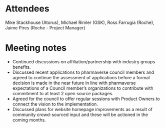 # Attendees

Mike Stackhouse (Atorus), Michael Rimler (GSK), Ross Farrugia (Roche), Jaime Pires (Roche - Project Manager)

# Meeting notes
- Continued discussions on affiliation/partnership with industry groups benefits.
- Discussed recent applications to pharmaverse council members and agreed to continue the assessment of applications before a formal decision is made in the near future in line with pharmaverse expectations of a Council member’s organizations to contribute with commitment to at least 2 open source packages.
- Agreed for the council to offer regular sessions with Product Owners to connect the vision to the implementation. 
- Discussed plans for website homepage improvements as a result of community crowd-sourced input and these will be actioned in the coming months.
